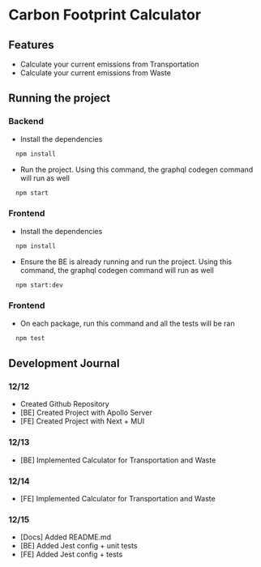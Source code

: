 # Carbon Footprint Calculator

## Features

- Calculate your current emissions from Transportation
- Calculate your current emissions from Waste

## Running the project

### Backend

- Install the dependencies

```bash
  npm install
```

- Run the project. Using this command, the graphql codegen command will run as well

```bash
  npm start
```

### Frontend

- Install the dependencies

```bash
  npm install
```

- Ensure the BE is already running and run the project. Using this command, the graphql codegen command will run as well

```bash
  npm start:dev
```

### Frontend

- On each package, run this command and all the tests will be ran

```bash
  npm test
```

## Development Journal

### 12/12

- Created Github Repository
- [BE] Created Project with Apollo Server
- [FE] Created Project with Next + MUI

### 12/13

- [BE] Implemented Calculator for Transportation and Waste

### 12/14

- [FE] Implemented Calculator for Transportation and Waste

### 12/15

- [Docs] Added README.md
- [BE] Added Jest config + unit tests
- [FE] Added Jest config + tests
